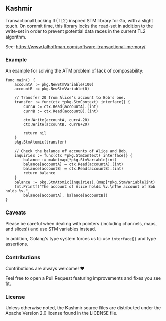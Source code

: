 ## Kashmir 
Transactional Locking II (TL2) inspired STM library for Go, with a slight touch.
On commit time, this library locks the read-set in addition to the write-set in order to prevent potential
data races in the current TL2 algorithm.

See: https://www.talhoffman.com/software-transactional-memory/

### Example
An example for solving the ATM problem of lack of composability:
```golang
func main() {
	accountA := pkg.NewStmVariable(100)
	accountB := pkg.NewStmVariable(0)

	// Transfer 20 from Alice's account to Bob's one.
	transfer := func(ctx *pkg.StmContext) interface{} {
		currA := ctx.Read(accountA).(int)
		currB := ctx.Read(accountB).(int)

		ctx.Write(accountA, currA-20)
		ctx.Write(accountB, currB+20)

		return nil
	}
	pkg.StmAtomic(transfer)

	// Check the balance of accounts of Alice and Bob.
	inquiries := func(ctx *pkg.StmContext) interface{} {
		balance := make(map[*pkg.StmVariable]int)
		balance[accountA] = ctx.Read(accountA).(int)
		balance[accountB] = ctx.Read(accountB).(int)
		return balance
	}
	balance := pkg.StmAtomic(inquiries).(map[*pkg.StmVariable]int)
	fmt.Printf("The account of Alice holds %v.\nThe account of Bob holds %v.",
		balance[accountA], balance[accountB])
}
```

### Caveats
Please be careful when dealing with pointers (including channels, maps, and slices!) and 
use STM variables instead.

In addition, Golang's type system forces us to use `interface{}` and type assertions.

### Contributions
Contributions are always welcome! :heart:

Feel free to open a Pull Request featuring improvements and fixes you see fit.

### License
Unless otherwise noted, the Kashmir source files are distributed under the Apache Version 2.0 license found in the LICENSE file.
